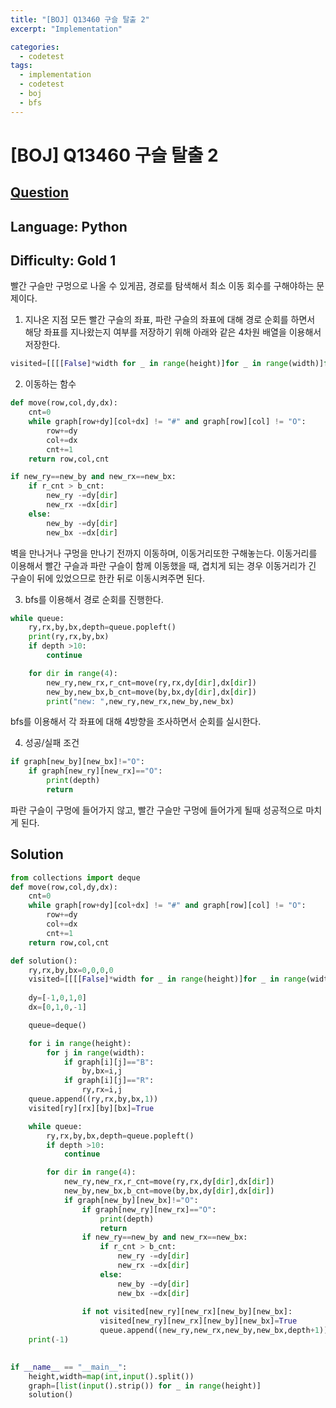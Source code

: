 ```yaml
---
title: "[BOJ] Q13460 구슬 탈출 2"
excerpt: "Implementation"

categories:
  - codetest
tags:
  - implementation
  - codetest
  - boj
  - bfs
---
```

# [BOJ] Q13460 구슬 탈출 2
## [Question](https://www.acmicpc.net/problem/13460)
## Language: Python
## Difficulty: Gold 1

빨간 구슬만 구멍으로 나올 수 있게끔, 경로를 탐색해서 최소 이동 회수를 구해야하는 문제이다.

1. 지나온 지점
모든 빨간 구슬의 좌표, 파란 구슬의 좌표에 대해 경로 순회를 하면서 해당 좌표를 지나왔는지 여부를 저장하기 위해 아래와 같은 4차원 배열을 이용해서 저장한다.

```python
visited=[[[[False]*width for _ in range(height)]for _ in range(width)]for _ in range(height)]
```

2. 이동하는 함수

```python
def move(row,col,dy,dx):
    cnt=0
    while graph[row+dy][col+dx] != "#" and graph[row][col] != "O":
        row+=dy
        col+=dx
        cnt+=1
    return row,col,cnt
```

```python
if new_ry==new_by and new_rx==new_bx:
    if r_cnt > b_cnt:
        new_ry -=dy[dir]
        new_rx -=dx[dir]
    else:
        new_by -=dy[dir]
        new_bx -=dx[dir]
```

벽을 만나거나 구멍을 만나기 전까지 이동하며, 이동거리또한 구해놓는다. 이동거리를 이용해서 빨간 구슬과 파란 구슬이 함께 이동했을 때, 겹치게 되는 경우 이동거리가 긴 구슬이 뒤에 있었으므로 한칸 뒤로 이동시켜주면 된다.

3. bfs를 이용해서 경로 순회를 진행한다.

```python
while queue:
    ry,rx,by,bx,depth=queue.popleft()
    print(ry,rx,by,bx)
    if depth >10:
        continue

    for dir in range(4):
        new_ry,new_rx,r_cnt=move(ry,rx,dy[dir],dx[dir])
        new_by,new_bx,b_cnt=move(by,bx,dy[dir],dx[dir])
        print("new: ",new_ry,new_rx,new_by,new_bx)
```

bfs를 이용해서 각 좌표에 대해 4방향을 조사하면서 순회를 실시한다.

4. 성공/실패 조건

```python
if graph[new_by][new_bx]!="O":
    if graph[new_ry][new_rx]=="O":
        print(depth)
        return
```
파란 구슬이 구멍에 들어가지 않고, 빨간 구슬만 구멍에 들어가게 될때 성공적으로 마치게 된다.

## Solution

```python
from collections import deque
def move(row,col,dy,dx):
    cnt=0
    while graph[row+dy][col+dx] != "#" and graph[row][col] != "O":
        row+=dy
        col+=dx
        cnt+=1
    return row,col,cnt

def solution():
    ry,rx,by,bx=0,0,0,0
    visited=[[[[False]*width for _ in range(height)]for _ in range(width)]for _ in range(height)]
    
    dy=[-1,0,1,0]
    dx=[0,1,0,-1]

    queue=deque()

    for i in range(height):
        for j in range(width):
            if graph[i][j]=="B":
                by,bx=i,j
            if graph[i][j]=="R":
                ry,rx=i,j
    queue.append((ry,rx,by,bx,1))
    visited[ry][rx][by][bx]=True

    while queue:
        ry,rx,by,bx,depth=queue.popleft()
        if depth >10:
            continue

        for dir in range(4):
            new_ry,new_rx,r_cnt=move(ry,rx,dy[dir],dx[dir])
            new_by,new_bx,b_cnt=move(by,bx,dy[dir],dx[dir])
            if graph[new_by][new_bx]!="O":
                if graph[new_ry][new_rx]=="O":
                    print(depth)
                    return
                if new_ry==new_by and new_rx==new_bx:
                    if r_cnt > b_cnt:
                        new_ry -=dy[dir]
                        new_rx -=dx[dir]
                    else:
                        new_by -=dy[dir]
                        new_bx -=dx[dir]
            
                if not visited[new_ry][new_rx][new_by][new_bx]:
                    visited[new_ry][new_rx][new_by][new_bx]=True
                    queue.append((new_ry,new_rx,new_by,new_bx,depth+1))
    print(-1)

   
if __name__ == "__main__":
    height,width=map(int,input().split())
    graph=[list(input().strip()) for _ in range(height)]
    solution()
```
